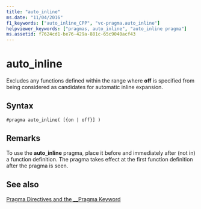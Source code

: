 ```yaml
---
title: "auto_inline"
ms.date: "11/04/2016"
f1_keywords: ["auto_inline_CPP", "vc-pragma.auto_inline"]
helpviewer_keywords: ["pragmas, auto_inline", "auto_inline pragma"]
ms.assetid: f7624cd1-be76-429a-881c-65c9040acf43
---
```

# auto_inline
Excludes any functions defined within the range where **off** is specified from being considered as candidates for automatic inline expansion.

## Syntax

```
#pragma auto_inline( [{on | off}] )
```

## Remarks

To use the **auto_inline** pragma, place it before and immediately after (not in) a function definition. The pragma takes effect at the first function definition after the pragma is seen.

## See also

[Pragma Directives and the __Pragma Keyword](../preprocessor/pragma-directives-and-the-pragma-keyword.md)
